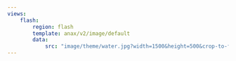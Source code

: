 ```yaml
---
views:
    flash:
        region: flash
        template: anax/v2/image/default
        data:
            src: "image/theme/water.jpg?width=1500&height=500&crop-to-fit&area=0,0,10,0"
---
```

